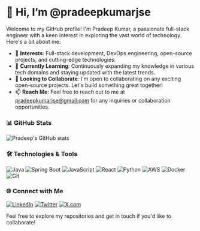# 👋 Hi, I’m @pradeepkumarjse

Welcome to my GitHub profile! I'm Pradeep Kumar, a passionate full-stack engineer with a keen interest in exploring the vast world of technology. Here's a bit about me:

- 👀 **Interests**: Full-stack development, DevOps engineering, open-source projects, and cutting-edge technologies.
- 🌱 **Currently Learning**: Continuously expanding my knowledge in various tech domains and staying updated with the latest trends.
- 💞️ **Looking to Collaborate**: I'm open to collaborating on any exciting open-source projects. Let's build something great together!
- 📫 **Reach Me**: Feel free to reach out to me at [pradeepkumarjse@gmail.com](mailto:pradeepkumarjse@gmail.com) for any inquiries or collaboration opportunities.

### 📊 GitHub Stats

![Pradeep's GitHub stats](https://github-readme-stats.vercel.app/api?username=pradeepkumarjse&show_icons=true&theme=radical)

### 🛠️ Technologies & Tools

![Java](https://img.shields.io/badge/-Java-333333?style=flat&logo=openjdk) 
![Spring Boot](https://img.shields.io/badge/-Spring%20Boot-333333?style=flat&logo=spring-boot) 
![JavaScript](https://img.shields.io/badge/-JavaScript-333333?style=flat&logo=javascript) 
![React](https://img.shields.io/badge/-React-333333?style=flat&logo=react) 
![Python](https://img.shields.io/badge/-Python-333333?style=flat&logo=python) 
![AWS](https://img.shields.io/badge/-AWS-333333?style=flat&logo=amazon-web-services) 
![Docker](https://img.shields.io/badge/-Docker-333333?style=flat&logo=docker) 
![Git](https://img.shields.io/badge/-Git-333333?style=flat&logo=git) 

### 🌐 Connect with Me

[![LinkedIn](https://img.shields.io/badge/LinkedIn-blue?style=flat&logo=linkedin)](https://www.linkedin.com/in/pradeepkumarjse/)
[![Twitter](https://img.shields.io/badge/Twitter-blue?style=flat&logo=twitter)](https://twitter.com/pradeepkumarjse)
[![X.com](https://img.shields.io/badge/X.com-black?style=flat&logo=xing)](https://x.com/pradeepkumarjse)


Feel free to explore my repositories and get in touch if you'd like to collaborate!
